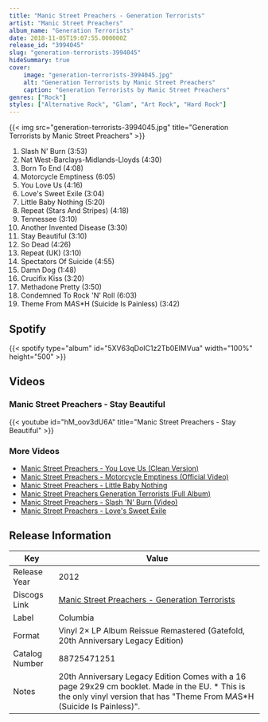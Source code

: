 ```yaml
---
title: "Manic Street Preachers - Generation Terrorists"
artist: "Manic Street Preachers"
album_name: "Generation Terrorists"
date: 2018-11-05T19:07:55.000000Z
release_id: "3994045"
slug: "generation-terrorists-3994045"
hideSummary: true
cover:
    image: "generation-terrorists-3994045.jpg"
    alt: "Generation Terrorists by Manic Street Preachers"
    caption: "Generation Terrorists by Manic Street Preachers"
genres: ["Rock"]
styles: ["Alternative Rock", "Glam", "Art Rock", "Hard Rock"]
---
```


{{< img src="generation-terrorists-3994045.jpg" title="Generation Terrorists by Manic Street Preachers" >}}

<!-- section break -->

1. Slash N' Burn (3:53)
2. Nat West-Barclays-Midlands-Lloyds (4:30)
3. Born To End (4:08)
4. Motorcycle Emptiness (6:05)
5. You Love Us (4:16)
6. Love's Sweet Exile (3:04)
7. Little Baby Nothing (5:20)
8. Repeat (Stars And Stripes) (4:18)
9. Tennessee (3:10)
10. Another Invented Disease (3:30)
11. Stay Beautiful (3:10)
12. So Dead (4:26)
13. Repeat (UK) (3:10)
14. Spectators Of Suicide (4:55)
15. Damn Dog (1:48)
16. Crucifix Kiss (3:20)
17. Methadone Pretty (3:50)
18. Condemned To Rock 'N' Roll (6:03)
19. Theme From M*A*S*H (Suicide Is Painless) (3:42)

<!-- section break -->


## Spotify
{{< spotify type="album" id="5XV63qDoIC1z2Tb0EIMVua" width="100%" height="500" >}}



## Videos
### Manic Street Preachers - Stay Beautiful
{{< youtube id="hM_oov3dU6A" title="Manic Street Preachers - Stay Beautiful" >}}<br>

### More Videos

- [Manic Street Preachers - You Love Us (Clean Version)](https://www.youtube.com/watch?v=FgKXBJ2LZKo)
- [Manic Street Preachers - Motorcycle Emptiness (Official Video)](https://www.youtube.com/watch?v=gavcjNniIvk)
- [Manic Street Preachers - Little Baby Nothing](https://www.youtube.com/watch?v=wM3N54avEQc)
- [Manic Street Preachers   Generation Terrorists (Full Album)](https://www.youtube.com/watch?v=8LiT0Q_amac)
- [Manic Street Preachers - Slash 'N' Burn (Video)](https://www.youtube.com/watch?v=b8a1WEjLqUw)
- [Manic Street Preachers - Love's Sweet Exile](https://www.youtube.com/watch?v=hQS1czT0Egg)


## Release Information
|  Key           | Value                                                |
| ---------------| ---------------------------------------------------- |
| Release Year   | 2012                                   |
| Discogs Link   | [Manic Street Preachers - Generation Terrorists](https://www.discogs.com/release/3994045-Manic-Street-Preachers-Generation-Terrorists) |
| Label          | Columbia |
| Format         | Vinyl 2× LP Album Reissue Remastered (Gatefold, 20th Anniversary Legacy Edition) |
| Catalog Number | 88725471251 |
| Notes | 20th Anniversary Legacy Edition   Comes with a 16 page 29x29 cm booklet.  Made in the EU.   * This is the only vinyl version that has "Theme From M*A*S*H (Suicide Is Painless)". |
